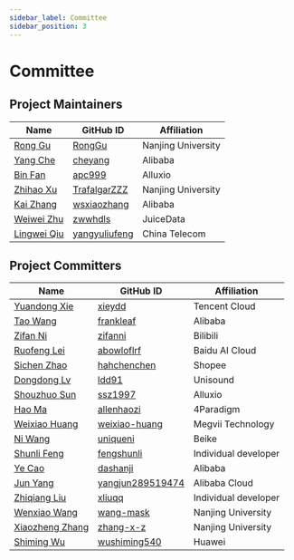 ```yaml
---
sidebar_label: Committee
sidebar_position: 3
---
```

# Committee
## Project Maintainers
| Name | GitHub ID | Affiliation |
| ---- | --------- | ----------- |
| [Rong Gu](mailto:gurong@nju.edu.cn) | [RongGu](https://github.com/RongGu) | Nanjing University |
| [Yang Che](mailto:cheyagn52@gmail.com) | [cheyang](https://github.com/cheyang) | Alibaba |
| [Bin Fan](mailto:binfan@alluxio.com) | [apc999](https://github.com/apc999) | Alluxio |
| [Zhihao Xu](mailto:trafalgarz@outlook.com) | [TrafalgarZZZ](https://github.com/TrafalgarZZZ) | Nanjing University |
| [Kai Zhang](mailto:wsxiaozhang@gmail.com) | [wsxiaozhang](https://github.com/wsxiaozhang) | Alibaba |
| [Weiwei Zhu](mailto:zww@hdls.me) | [zwwhdls](https://github.com/zwwhdls) |  JuiceData |
| [Lingwei Qiu](mailto:qlw705706@gmail.com) | [yangyuliufeng](https://github.com/yangyuliufeng) | China Telecom |

## Project Committers
| Name | GitHub ID | Affiliation |
| ---- | --------- | ----------- |
| [Yuandong Xie](mailto:xieydd@gmail.com) | [xieydd](https://github.com/xieydd) | Tencent Cloud |
| [Tao Wang](mailto:wangtaod13@gmail.com) | [frankleaf](https://github.com/frankleaf) | Alibaba |
| [Zifan Ni](mailto:zzifan96@gmail.com) | [zifanni](https://github.com/zifanni) | Bilibili |
| [Ruofeng Lei](mailto:ruofenglei@outlook.com) | [abowloflrf](https://github.com/abowloflrf) | Baidu AI Cloud |
| [Sichen Zhao](mailto:zsc19940506@outlook.com) | [hahchenchen](https://github.com/hahchenchen) | Shopee |
| [Dongdong Lv](mailto:lvdongdong30@gmail.com) | [ldd91](https://github.com/ldd91) | Unisound |
| [Shouzhuo Sun](mailto:shawn.sun@alluxio.com) | [ssz1997](https://github.com/ssz1997) | Alluxio |
| [Hao Ma](mailto:allenhaozi@gmail.com) | [allenhaozi](https://github.com/allenhaozi) | 4Paradigm |
| [Weixiao Huang](mailto:hwx.simle@gmail.com) | [weixiao-huang](https://github.com/weixiao-huang) | Megvii Technology |
| [Ni Wang](mailto:anonymous) | [uniqueni](https://github.com/uniqueni) | Beike |
| [Shunli Feng](mailto:1171313930@qq.com) | [fengshunli](https://github.com/fengshunli) | Individual developer |
| [Ye Cao](mailto:dashanjic@gmail.com) | [dashanji](https://github.com/dashanji) | Alibaba |
| [Jun Yang](mailto:anonymous) | [yangjun289519474](https://github.com/yangjun289519474) | Alibaba Cloud |
| [Zhiqiang Liu](mailto:xlzq1992@gmail.com) | [xliuqq](https://github.com/xliuqq) | Individual developer |
| [Wenxiao Wang](mailto:724802019@qq.com) | [wang-mask](https://github.com/wang-mask) | Nanjing University |
| [Xiaozheng Zhang](mailto:xiaozhengzhang@smail.nju.edu.cn) | [zhang-x-z](https://github.com/zhang-x-z) | Nanjing University |
| [Shiming Wu](mailto:anonymous) | [wushiming540](https://github.com/wushiming540) | Huawei |
